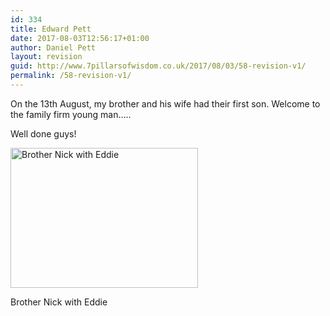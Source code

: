```yaml
---
id: 334
title: Edward Pett
date: 2017-08-03T12:56:17+01:00
author: Daniel Pett
layout: revision
guid: http://www.7pillarsofwisdom.co.uk/2017/08/03/58-revision-v1/
permalink: /58-revision-v1/
---
```

On the 13th August, my brother and his wife had their first son. Welcome to the family firm young man&#8230;..

Well done guys!

<div id="attachment_59" style="width: 310px" class="wp-caption alignnone">
  <a href="http://35.176.43.170/wp-content/uploads/2008/08/eddie.jpg" data-rel="lightbox-gallery-wEGaajDr" data-rl_title="" data-rl_caption="" title=""><img aria-describedby="caption-attachment-59" class="size-medium wp-image-59" title="Brother Nick with Eddie" src="http://35.176.43.170/wp-content/uploads/2008/08/eddie-300x224.jpg" alt="Brother Nick with Eddie" width="300" height="224" srcset="https://museologi.st/wp-content/uploads/2008/08/eddie-300x224.jpg 300w, https://museologi.st/wp-content/uploads/2008/08/eddie.jpg 500w" sizes="(max-width: 300px) 100vw, 300px" /></a>
  
  <p id="caption-attachment-59" class="wp-caption-text">
    Brother Nick with Eddie
  </p>
</div>